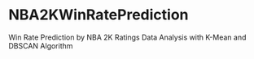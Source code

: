 # NBA2KWinRatePrediction
Win Rate Prediction by NBA 2K Ratings Data Analysis with K-Mean and DBSCAN Algorithm
